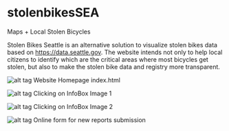 stolenbikesSEA
==============

Maps + Local Stolen Bicycles  

Stolen Bikes Seattle is an alternative solution to visualize stolen bikes data based on https://data.seattle.gov. The website intends not only to help local citizens to identify which are the critical areas where most bicycles get stolen, but also to make the stolen bike data and registry more transparent.  


![alt tag](https://raw.github.com/lcdvirgo/stolenbikesSEA/master/screenshots/index.png)
Website Homepage index.html

![alt tag](https://raw.github.com/lcdvirgo/stolenbikesSEA/master/screenshots/infobox.png)
Clicking on InfoBox Image 1

![alt tag](https://raw.github.com/lcdvirgo/stolenbikesSEA/master/screenshots/infobox2.png)
Clicking on InfoBox Image 2

![alt tag](https://raw.github.com/lcdvirgo/stolenbikesSEA/master/screenshots/form-submission.png)
Online form for new reports submission
